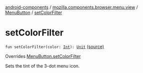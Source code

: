 [android-components](../../index.md) / [mozilla.components.browser.menu.view](../index.md) / [MenuButton](index.md) / [setColorFilter](./set-color-filter.md)

# setColorFilter

`fun setColorFilter(color: `[`Int`](https://kotlinlang.org/api/latest/jvm/stdlib/kotlin/-int/index.html)`): `[`Unit`](https://kotlinlang.org/api/latest/jvm/stdlib/kotlin/-unit/index.html) [(source)](https://github.com/mozilla-mobile/android-components/blob/master/components/browser/menu/src/main/java/mozilla/components/browser/menu/view/MenuButton.kt#L189)

Overrides [MenuButton.setColorFilter](../../mozilla.components.concept.menu/-menu-button/set-color-filter.md)

Sets the tint of the 3-dot menu icon.

